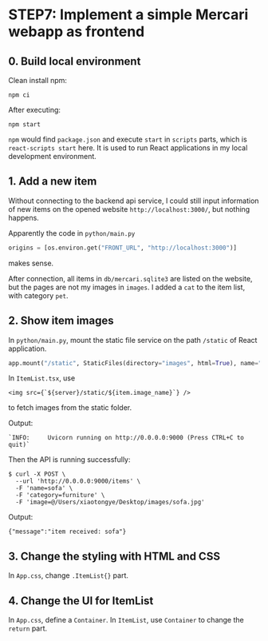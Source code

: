 # STEP7: Implement a simple Mercari webapp as frontend

## 0. Build local environment

Clean install npm:
```shell
npm ci
```

After executing:
```shell
npm start
```
`npm` would find `package.json` and execute `start` in `scripts` parts, which is `react-scripts start` here. It is used to run React applications in my local development environment.

## 1. Add a new item

Without connecting to the backend api service, I could still input information of new items on the opened website `http://localhost:3000/`, but nothing happens.

Apparently the code in `python/main.py`
```python
origins = [os.environ.get("FRONT_URL", "http://localhost:3000")]
```
makes sense.

After connection, all items in `db/mercari.sqlite3` are listed on the website, but the pages are not my images in `images`.
I added a `cat` to the item list, with category `pet`.

## 2. Show item images

In `python/main.py`, mount the static file service on the path `/static` of React application.
```python
app.mount("/static", StaticFiles(directory="images", html=True), name="static")
```

In `ItemList.tsx`, use
```tsx
<img src={`${server}/static/${item.image_name}`} />
```
to fetch images from the static folder.

Output:
```shell
`INFO:     Uvicorn running on http://0.0.0.0:9000 (Press CTRL+C to quit)`
```
Then the API is running successfully:
```shell
$ curl -X POST \
  --url 'http://0.0.0.0:9000/items' \
  -F 'name=sofa' \
  -F 'category=furniture' \
  -F 'image=@/Users/xiaotongye/Desktop/images/sofa.jpg'
```
Output:
```shell
{"message":"item received: sofa"}
```

## 3. Change the styling with HTML and CSS

In `App.css`, change `.ItemList{}` part.

## 4. Change the UI for ItemList

In `App.css`, define a `Container`.
In `ItemList`, use `Container` to change the `return` part.